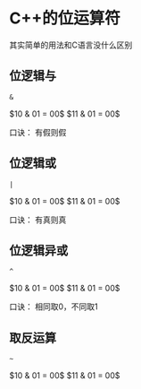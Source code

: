# C++的位运算符

其实简单的用法和C语言没什么区别

## 位逻辑与

`&`

$10 & 01 = 00$
$11 & 01 = 00$

口诀：
有假则假

## 位逻辑或

`|`

$10 & 01 = 00$
$11 & 01 = 00$

口诀：
有真则真

## 位逻辑异或

`^`

$10 & 01 = 00$
$11 & 01 = 00$

口诀：
相同取0，不同取1

## 取反运算

`~`

$10 & 01 = 00$
$11 & 01 = 00$


